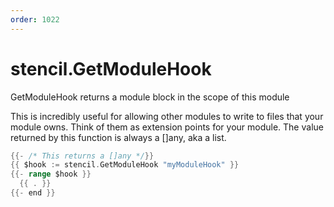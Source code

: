 ```yaml
---
order: 1022
---
```


<!-- Generated by tools/docgen. DO NOT EDIT. -->

# stencil.GetModuleHook

GetModuleHook returns a module block in the scope of this module

This is incredibly useful for allowing other modules to write to files
that your module owns. Think of them as extension points for your
module. The value returned by this function is always a []any, aka a
list.

```go
{{- /* This returns a []any */}}
{{ $hook := stencil.GetModuleHook "myModuleHook" }}
{{- range $hook }}
  {{ . }}
{{- end }}
```
